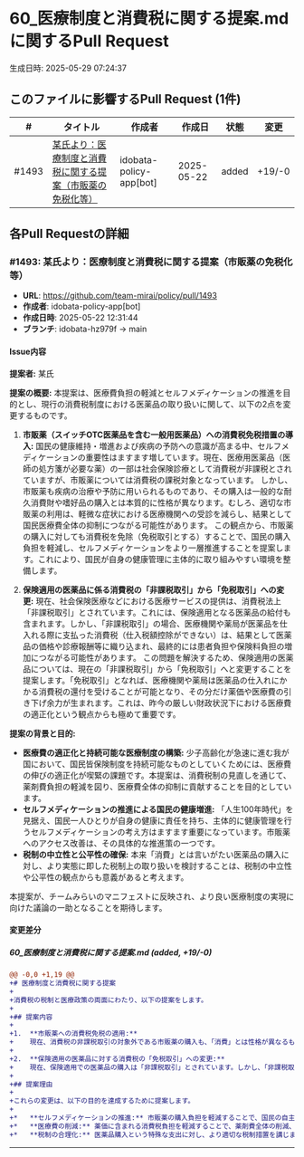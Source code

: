 # 60_医療制度と消費税に関する提案.md に関するPull Request

生成日時: 2025-05-29 07:24:37

## このファイルに影響するPull Request (1件)

| # | タイトル | 作成者 | 作成日 | 状態 | 変更 |
|---|---------|--------|--------|------|------|
| #1493 | [某氏より：医療制度と消費税に関する提案（市販薬の免税化等）](https://github.com/team-mirai/policy/pull/1493) | idobata-policy-app[bot] | 2025-05-22 | added | +19/-0 |

## 各Pull Requestの詳細

### #1493: 某氏より：医療制度と消費税に関する提案（市販薬の免税化等）

- **URL**: https://github.com/team-mirai/policy/pull/1493
- **作成者**: idobata-policy-app[bot]
- **作成日時**: 2025-05-22 12:31:44
- **ブランチ**: idobata-hz979f → main

#### Issue内容

**提案者:** 某氏

**提案の概要:**
本提案は、医療費負担の軽減とセルフメディケーションの推進を目的とし、現行の消費税制度における医薬品の取り扱いに関して、以下の2点を変更するものです。

1.  **市販薬（スイッチOTC医薬品を含む一般用医薬品）への消費税免税措置の導入:**
    国民の健康維持・増進および疾病の予防への意識が高まる中、セルフメディケーションの重要性はますます増しています。現在、医療用医薬品（医師の処方箋が必要な薬）の一部は社会保険診療として消費税が非課税とされていますが、市販薬については消費税の課税対象となっています。
    しかし、市販薬も疾病の治療や予防に用いられるものであり、その購入は一般的な耐久消費財や嗜好品の購入とは本質的に性格が異なります。むしろ、適切な市販薬の利用は、軽微な症状における医療機関への受診を減らし、結果として国民医療費全体の抑制につながる可能性があります。
    この観点から、市販薬の購入に対しても消費税を免除（免税取引とする）することで、国民の購入負担を軽減し、セルフメディケーションをより一層推進することを提案します。これにより、国民が自身の健康管理に主体的に取り組みやすい環境を整備します。

2.  **保険適用の医薬品に係る消費税の「非課税取引」から「免税取引」への変更:**
    現在、社会保険医療などにおける医療サービスの提供は、消費税法上「非課税取引」とされています。これには、保険適用となる医薬品の給付も含まれます。しかし、「非課税取引」の場合、医療機関や薬局が医薬品を仕入れる際に支払った消費税（仕入税額控除ができない）は、結果として医薬品の価格や診療報酬等に織り込まれ、最終的には患者負担や保険料負担の増加につながる可能性があります。
    この問題を解決するため、保険適用の医薬品については、現在の「非課税取引」から「免税取引」へと変更することを提案します。「免税取引」となれば、医療機関や薬局は医薬品の仕入れにかかる消費税の還付を受けることが可能となり、その分だけ薬価や医療費の引き下げ余力が生まれます。これは、昨今の厳しい財政状況下における医療費の適正化という観点からも極めて重要です。

**提案の背景と目的:**
*   **医療費の適正化と持続可能な医療制度の構築:** 少子高齢化が急速に進む我が国において、国民皆保険制度を持続可能なものとしていくためには、医療費の伸びの適正化が喫緊の課題です。本提案は、消費税制の見直しを通じて、薬剤費負担の軽減を図り、医療費全体の抑制に貢献することを目的としています。
*   **セルフメディケーションの推進による国民の健康増進:** 「人生100年時代」を見据え、国民一人ひとりが自身の健康に責任を持ち、主体的に健康管理を行うセルフメディケーションの考え方はますます重要になっています。市販薬へのアクセス改善は、その具体的な推進策の一つです。
*   **税制の中立性と公平性の確保:** 本来「消費」とは言いがたい医薬品の購入に対し、より実態に即した税制上の取り扱いを検討することは、税制の中立性や公平性の観点からも意義があると考えます。

本提案が、チームみらいのマニフェストに反映され、より良い医療制度の実現に向けた議論の一助となることを期待します。


#### 変更差分

##### 60_医療制度と消費税に関する提案.md (added, +19/-0)

```diff
@@ -0,0 +1,19 @@
+# 医療制度と消費税に関する提案
+
+消費税の税制と医療政策の両面にわたり、以下の提案をします。
+
+## 提案内容
+
+1.  **市販薬への消費税免税の適用:**
+    現在、消費税の非課税取引の対象外である市販薬の購入も、「消費」とは性格が異なるものと考えられます。医療費削減の観点からセルフケア・セルフメディケーションが推奨される現代において、市販薬についても消費税の免税対象とすべきです。
+
+2.  **保険適用の医薬品に対する消費税の「免税取引」への変更:**
+    現在、保険適用での医薬品の購入は「非課税取引」とされています。しかし、「非課税取引」では、卸業者や医療機関等が仕入れた段階で課された消費税が最終的な薬価に転嫁され、薬価を押し上げる可能性があります。医療費削減の観点からも、これを「免税取引」に改めることが望ましいです。
+
+## 提案理由
+
+これらの変更は、以下の目的を達成するために提案します。
+
+*   **セルフメディケーションの推進:** 市販薬の購入負担を軽減することで、国民の自主的な健康管理を促進します。
+*   **医療費の削減:** 薬価に含まれる消費税負担を軽減することで、薬剤費全体の削減、ひいては国民医療費の抑制に貢献します。
+*   **税制の合理化:** 医薬品購入という特殊な支出に対し、より適切な税制措置を講じます。
```

---

